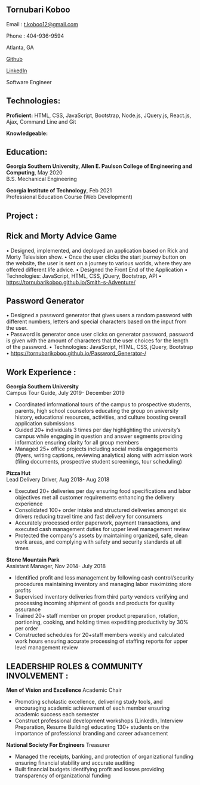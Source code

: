 ## Tornubari Koboo

Email : t.koboo12@gmail.com 

Phone : 404-936-9594

Atlanta, GA

[Github](https://github.com/TornubariKoboo) 

 [LinkedIn](https://www.linkedin.com/in/tornubari-koboo/)
 
 Software Engineer 

## Technologies:

**Proficient:** HTML, CSS, JavaScript, Bootstrap, Node.js, JQuery.js, React.js, Ajax, Command Line and Git

**Knowledgeable:**  

## Education:

**Georgia Southern University, Allen E. Paulson College of Engineering and Computing**, May 2020  
B.S. Mechanical Engineering

**Georgia Institute of Technology**, Feb 2021  
Professional Education Course (Web Development)

## Project :
## Rick and Morty Advice Game 
•	Designed, implemented, and deployed an application based on Rick and Morty Television show. 
•	Once the user clicks the start journey button on the website, the user is sent on a journey to various worlds, where they are offered different life advice. 
•	Designed the Front End of the Application
•	Technologies: JavaScript, HTML, CSS, jQuery, Bootstrap, API
•	https://tornubarikoboo.github.io/Smith-s-Adventure/

## Password Generator        
•	Designed a password generator that gives users a random password with different numbers, letters and special characters based on the input from the user.  
•	Password is generator once user clicks on generator password, password is given with the amount of characters that the user choices for the length of the password. 
•	Technologies: JavaScript, HTML, CSS, jQuery, Bootstrap
•	https://tornubarikoboo.github.io/Password_Generator-/
	

## Work Experience :
**Georgia Southern University**  
Campus Tour Guide, July 2019- December 2019

-	Coordinated informational tours of the campus to prospective students, parents, high school counselors educating the group on university history, educational resources, activities, and culture boosting overall application submissions 
-	Guided 20+ individuals 3 times per day highlighting the university’s campus while engaging in question and answer segments providing information ensuring clarity for all group members  
-	Managed 25+ office projects including social media engagements (flyers, writing captions, reviewing analytics) along with admission work (filing documents, prospective student screenings, tour scheduling) 

**Pizza Hut**  
Lead Delivery Driver, Aug 2018- Aug 2018
-	Executed 20+ deliveries per day ensuring food specifications and labor objectives met all customer requirements enhancing the delivery experience 
-	Consolidated 100+ order intake and structured deliveries amongst six drivers reducing travel time and fast delivery for consumers  
-	Accurately processed order paperwork, payment transactions, and executed cash management duties for upper level management review 
-	Protected the company's assets by maintaining organized, safe, clean work areas, and complying with safety and security standards at all times 

**Stone Mountain Park**  
Assistant Manager, Nov 2014- July 2018
-	Identified profit and loss management by following cash control/security procedures maintaining inventory and managing labor maximizing store profits 
-	Supervised inventory deliveries from third party vendors verifying and processing incoming shipment of goods and products for quality assurance 
-	Trained 20+ staff member on proper product preparation, rotation, portioning, cooking, and holding times expediting productivity by 30% per order  
-	Constructed schedules for 20+staff members weekly and calculated work hours ensuring accurate processing of staffing reports for upper level management review 


## LEADERSHIP ROLES & COMMUNITY INVOLVEMENT :
**Men of Vision and Excellence** 
Academic Chair
-	Promoting scholastic excellence, delivering study tools, and encouraging academic achievement of each member ensuring academic success each semester 
-	Construct professional development workshops (LinkedIn, Interview Preparation, Resume Building) educating 130+ students on the importance of professional branding and career advancement 


**National Society For Engineers**
Treasurer
-	Managed the receipts, banking, and protection of organizational funding ensuring financial stability and accurate auditing
-	Built financial budgets identifying profit and losses providing transparency of organizational funding  
